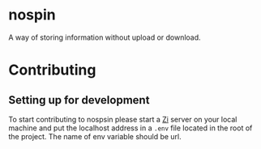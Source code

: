 # nospin

A way of storing information without upload or download.

# Contributing

## Setting up for development

To start contributing to nospsin please start a [Zi](https://github.com/ashtyn3//zi) server on your local machine and put the localhost address in a `.env` file located in the root of the project. The name of env variable should be url.
